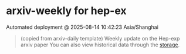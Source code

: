 # arxiv-weekly for hep-ex 
 Automated deployment @ 2025-08-14 10:42:23 Asia/Shanghai
> (copied from arxiv-daily template) Weekly update on the Hep-exp arxiv paper 
> You can also view historical data through the [storage](https://github.com/ucaszhouyx/arxiv-daily-test/tree/main/database/storage).
